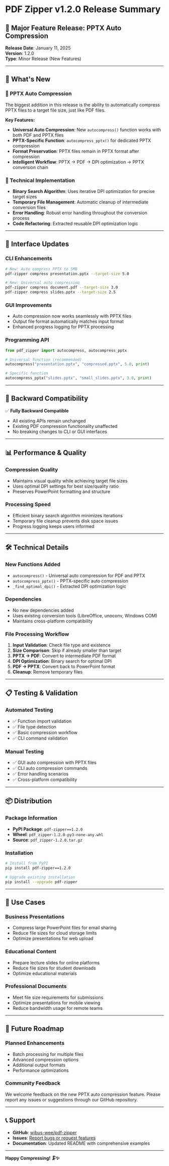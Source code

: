 # PDF Zipper v1.2.0 Release Summary

## 🎉 Major Feature Release: PPTX Auto Compression

**Release Date**: January 11, 2025  
**Version**: 1.2.0  
**Type**: Minor Release (New Features)

---

## 🚀 What's New

### 🎯 PPTX Auto Compression
The biggest addition in this release is the ability to automatically compress PPTX files to a target file size, just like PDF files.

**Key Features:**
- **Universal Auto Compression**: New `autocompress()` function works with both PDF and PPTX files
- **PPTX-Specific Function**: `autocompress_pptx()` for dedicated PPTX compression
- **Format Preservation**: PPTX files remain in PPTX format after compression
- **Intelligent Workflow**: PPTX → PDF → DPI optimization → PPTX conversion chain

### 🔧 Technical Implementation
- **Binary Search Algorithm**: Uses iterative DPI optimization for precise target sizes
- **Temporary File Management**: Automatic cleanup of intermediate conversion files
- **Error Handling**: Robust error handling throughout the conversion process
- **Code Refactoring**: Extracted reusable DPI optimization logic

---

## 📱 Interface Updates

### CLI Enhancements
```bash
# New: Auto compress PPTX to 5MB
pdf-zipper compress presentation.pptx --target-size 5.0

# New: Universal auto compression
pdf-zipper compress document.pdf --target-size 3.0
pdf-zipper compress slides.pptx --target-size 2.5
```

### GUI Improvements
- Auto compression now works seamlessly with PPTX files
- Output file format automatically matches input format
- Enhanced progress logging for PPTX processing

### Programming API
```python
from pdf_zipper import autocompress, autocompress_pptx

# Universal function (recommended)
autocompress("presentation.pptx", "compressed.pptx", 5.0, print)

# Specific function
autocompress_pptx("slides.pptx", "small_slides.pptx", 3.0, print)
```

---

## 🔄 Backward Compatibility

✅ **Fully Backward Compatible**
- All existing APIs remain unchanged
- Existing PDF compression functionality unaffected
- No breaking changes to CLI or GUI interfaces

---

## 📊 Performance & Quality

### Compression Quality
- Maintains visual quality while achieving target file sizes
- Uses optimal DPI settings for best size/quality ratio
- Preserves PowerPoint formatting and structure

### Processing Speed
- Efficient binary search algorithm minimizes iterations
- Temporary file cleanup prevents disk space issues
- Progress logging keeps users informed

---

## 🛠️ Technical Details

### New Functions Added
- `autocompress()` - Universal auto compression for PDF and PPTX
- `autocompress_pptx()` - PPTX-specific auto compression
- `_find_optimal_dpi()` - Extracted DPI optimization logic

### Dependencies
- No new dependencies added
- Uses existing conversion tools (LibreOffice, unoconv, Windows COM)
- Maintains cross-platform compatibility

### File Processing Workflow
1. **Input Validation**: Check file type and existence
2. **Size Comparison**: Skip if already smaller than target
3. **PPTX → PDF**: Convert to intermediate PDF format
4. **DPI Optimization**: Binary search for optimal DPI
5. **PDF → PPTX**: Convert back to PowerPoint format
6. **Cleanup**: Remove temporary files

---

## 📋 Testing & Validation

### Automated Testing
- ✅ Function import validation
- ✅ File type detection
- ✅ Basic compression workflow
- ✅ CLI command validation

### Manual Testing
- ✅ GUI auto compression with PPTX files
- ✅ CLI auto compression commands
- ✅ Error handling scenarios
- ✅ Cross-platform compatibility

---

## 📦 Distribution

### Package Information
- **PyPI Package**: `pdf-zipper==1.2.0`
- **Wheel**: `pdf_zipper-1.2.0-py3-none-any.whl`
- **Source**: `pdf_zipper-1.2.0.tar.gz`

### Installation
```bash
# Install from PyPI
pip install pdf-zipper==1.2.0

# Upgrade existing installation
pip install --upgrade pdf-zipper
```

---

## 🎯 Use Cases

### Business Presentations
- Compress large PowerPoint files for email sharing
- Reduce file sizes for cloud storage limits
- Optimize presentations for web upload

### Educational Content
- Prepare lecture slides for online platforms
- Reduce file sizes for student downloads
- Optimize educational materials

### Professional Documents
- Meet file size requirements for submissions
- Optimize presentations for mobile viewing
- Reduce bandwidth usage for remote teams

---

## 🔮 Future Roadmap

### Planned Enhancements
- Batch processing for multiple files
- Advanced compression options
- Additional output formats
- Performance optimizations

### Community Feedback
We welcome feedback on the new PPTX auto compression feature. Please report any issues or suggestions through our GitHub repository.

---

## 📞 Support

- **GitHub**: [wibus-wee/pdf-zipper](https://github.com/wibus-wee/pdf-zipper)
- **Issues**: [Report bugs or request features](https://github.com/wibus-wee/pdf-zipper/issues)
- **Documentation**: Updated README with comprehensive examples

---

**Happy Compressing! 🗜️✨**
